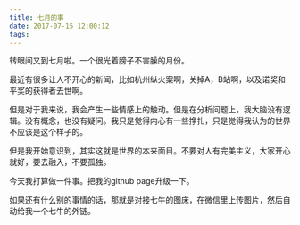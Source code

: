 ```yaml
---
title: 七月的事
date: 2017-07-15 12:00:12
tags:
---
```


转眼间又到七月啦。一个很光着膀子不害臊的月份。

最近有很多让人不开心的新闻，比如杭州纵火案啊，关掉A，B站啊，以及诺奖和平奖的获得者去世啊。

但是对于我来说，我会产生一些情感上的触动。但是在分析问题上，我大脑没有逻辑。没有概念，也没有疑问。我只是觉得内心有一些挣扎，只是觉得我认为的世界不应该是这个样子的。

但是我开始意识到，其实这就是世界的本来面目。不要对人有完美主义，大家开心就好，要去融入，不要孤独。

今天我打算做一件事。把我的github page升级一下。 

如果还有什么别的事情的话，那就是对接七牛的图床，在微信里上传图片，然后自动给我一个七牛的外链。

